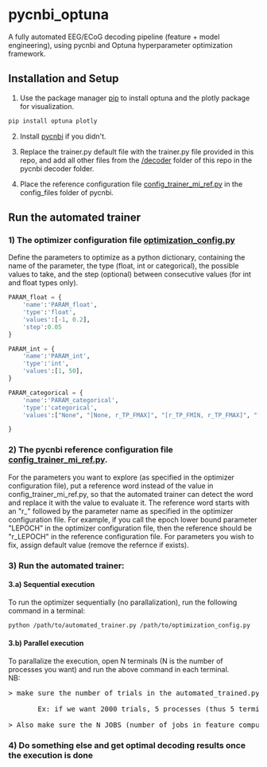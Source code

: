 # pycnbi_optuna
 A fully automated EEG/ECoG decoding pipeline (feature + model engineering), using pycnbi and Optuna hyperparameter optimization framework.

## Installation and Setup
1) Use the package manager [pip](https://pip.pypa.io/en/stable/) to install optuna and the plotly package for visualization.

```bash
pip install optuna plotly
```
2) Install [pycnbi](https://github.com/aizmeng/pycnbi) if you didn't.

3) Replace the trainer.py default file with the trainer.py file provided in this repo, and add all other files from the [/decoder](https://github.com/icaresakr/pycnbi_optuna/tree/main/decoder) folder of this repo in the pycnbi decoder folder.

4) Place the reference configuration file [config_trainer_mi_ref.py](https://github.com/icaresakr/pycnbi_optuna/blob/main/config_files/config_trainer_mi_ref.py) in the config_files folder of pycnbi.

## Run the automated trainer
### 1) The optimizer configuration file [optimization_config.py](https://github.com/icaresakr/pycnbi_optuna/blob/main/decoder/optimization_config.py)
Define the parameters to optimize as a python dictionary, containing the name of the parameter, the type (float, int or categorical), the possible values to take, and the step (optional) between consecutive values (for int and float types only).
```python 
PARAM_float = {
    'name':'PARAM_float',
    'type':'float',
    'values':[-1, 0.2],
    'step':0.05
}

PARAM_int = {
    'name':'PARAM_int',
    'type':'int',
    'values':[1, 50],
}

PARAM_categorical = {
    'name':'PARAM_categorical',
    'type':'categorical',
    'values':["None", "[None, r_TP_FMAX]", "[r_TP_FMIN, r_TP_FMAX]", "[r_TP_FMIN, None]"],

}
```
### 2) The pycnbi reference configuration file [config_trainer_mi_ref.py](https://github.com/icaresakr/pycnbi_optuna/blob/main/config_files/config_trainer_mi_ref.py).
For the parameters you want to explore (as specified in the optimizer configuration file), put a reference word instead of the value in config_trainer_mi_ref.py, so that the automated trainer can detect the word and replace it with the value to evaluate it.
The reference word starts with an "r_" followed by the parameter name as specified in the optimizer configuration file. For example, if you call the epoch lower bound parameter "LEPOCH" in the optimizer configuration file, then the reference should be "r_LEPOCH" in the reference configuration file.
For parameters you wish to fix, assign default value (remove the refernce if exists).

### 3) Run the automated trainer:
#### 3.a) Sequential execution
To run the optimizer sequentially (no parallalization), run the following command in a terminal:
```bash
python /path/to/automated_trainer.py /path/to/optimization_config.py
```

#### 3.b) Parallel execution
To parallalize the execution, open N terminals (N is the number of processes you want) and run the above command in each terminal.<br/>
NB:<br/>
<pre>
> make sure the number of trials in the automated_trained.py file is set in this case to the wanted number divided by the number of processes you chose.<br/>
       Ex: if we want 2000 trials, 5 processes (thus 5 terminals), the number of trial in automated_trained.py should be set to 600.<br/>
> Also make sure the N_JOBS (number of jobs in feature computation / training / cv) you set in config_trainer_mi_ref.py is not too high (relatively to N, the         computer's number of cores, cache size, ...), to avoid performance retrograde.
</pre>


### 4) Do something else and get optimal decoding results once the execution is done


